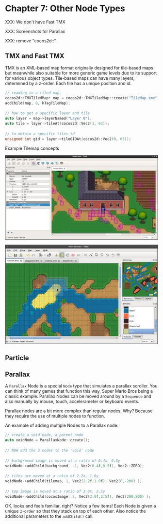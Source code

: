 # Chapter 7: Other Node Types

XXX: We don't have Fast TMX

XXX: Screenshots for Parallax

XXX: remove "cocos2d::"

## TMX and Fast TMX
TMX is an XML-based map format originally designed for tile-based maps but
meanwhile also suitable for more generic game levels due to its support
for various object types. Tile-based maps can have many layers, determined by a z-order. Each tile has a unique position and id.

```cpp
// reading in a tiled map.
cocos2d::TMXTiledMap* map = cocos2d::TMXTiledMap::create("TileMap.tmx");
addChild(map, 0, kTagTileMap);

// how to get a specific layer and tile
auto layer = map->layerNamed("Layer 0");
auto tile = layer->tileAt(cocos2d::Vec2(1, 63));

// to obtain a specific tiles id
unsigned int gid = layer->tileGIDAt(cocos2d::Vec2(0, 63));
```
Example Tilemap concepts

![](7-web/tilemap1.png "timemap1")

![](7-web/tilemap2.png "timemap2")

## Particle

## Parallax
A `Parallax` Node is a special `Node` type that simulates a parallax scroller. You can think of many games that function this way, Super Mario Bros being a classic example. Parallax Nodes can be moved around by a `Sequence` and also manually by mouse, touch, accelerameter or keyboard events.

Parallax nodes are a bit more complex than regular nodes. Why? Because they require the use of multiple nodes to function.

An example of adding multiple Nodes to a Parallax node.
```cpp
// create a void node, a parent node
auto voidNode = ParallaxNode::create();

// NOW add the 3 nodes to the 'void' node

// background image is moved at a ratio of 0.4x, 0.5y
voidNode->addChild(background, -1, Vec2(0.4f,0.5f), Vec2::ZERO);

// tiles are moved at a ratio of 2.2x, 1.0y
voidNode->addChild(tilemap, 1, Vec2(2.2f,1.0f), Vec2(0,-200) );

// top image is moved at a ratio of 3.0x, 2.5y
voidNode->addChild(cocosImage, 2, Vec2(3.0f,2.5f), Vec2(200,800) );
```

OK, looks and feels familiar, right? Notice a few items! Each Node is given a unique `z-order` so that they stack on top of each other. Also notice the additional parameters to the `addChild()` call.
